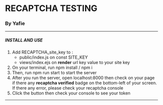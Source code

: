 
# RECAPTCHA TESTING
### By Yafie
----------


##### INSTALL AND USE

1. Add RECAPTCHA_site_key to :
   - public/index.js on const SITE_KEY
   - views/index.ejs on **render** url key value to your site key
2. On your terminal, run npm install / npm i
3. Then, run npm run start to start the server
4. After you run the server, open localhost:8000 then check on your page if there any **recaptcha verified** badge on the bottom-left of your screen. If there any error, please check your recaptcha console
5. Click the button then check your console to see your token


----------


